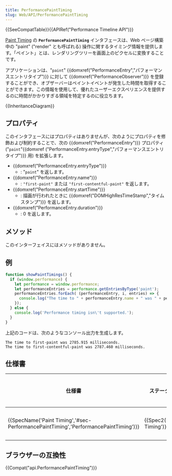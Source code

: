 ```yaml
---
title: PerformancePaintTiming
slug: Web/API/PerformancePaintTiming
---
```

{{SeeCompatTable}}{{APIRef("Performance Timeline API")}}

[Paint Timing](</ja/docs/Web/API/Paint Timing>) の **`PerformancePaintTiming`** インタフェースは、Web ページ構築中の "paint" ("render" とも呼ばれる) 操作に関するタイミング情報を提供します。「ペイント」とは、レンダリングツリーを画面上のピクセルに変換することです。

アプリケーションは、"`paint`" {{domxref("PerformanceEntry","パフォーマンスエントリタイプ")}} に対して {{domxref("PerformanceObserver")}} を登録することができ、オブザーバーはペイントイベントが発生した時間を取得することができます。この情報を使用して、優れたユーザーエクスペリエンスを提供するのに時間がかかりすぎる領域を特定するのに役立ちます。

{{InheritanceDiagram}}

## プロパティ

このインタフェースにはプロパティはありませんが、次のようにプロパティを修飾および制約することで、次の {{domxref("PerformanceEntry")}} プロパティ ("`paint`"{{domxref ("PerformanceEntry.entryType","パフォーマンスエントリタイプ")}} 用) を拡張します。

- {{domxref("PerformanceEntry.entryType")}}
  - : "`paint`" を返します。
- {{domxref("PerformanceEntry.name")}}
  - : `"first-paint"` または `"first-contentful-paint"` を返します。
- {{domxref("PerformanceEntry.startTime")}}
  - : 描画が行われたときに {{domxref("DOMHighResTimeStamp","タイムスタンプ")}} を返します。
- {{domxref("PerformanceEntry.duration")}}
  - : 0 を返します。

## メソッド

このインターフェイスにはメソッドがありません。

## 例

```js
function showPaintTimings() {
  if (window.performance) {
    let performance = window.performance;
    let performanceEntries = performance.getEntriesByType('paint');
    performanceEntries.forEach( (performanceEntry, i, entries) => {
      console.log("The time to " + performanceEntry.name + " was " + performanceEntry.startTime + " milliseconds.");
    });
  } else {
    console.log('Performance timing isn\'t supported.');
  }
}
```

上記のコードは、次のようなコンソール出力を生成します。

```
The time to first-paint was 2785.915 milliseconds.
The time to first-contentful-paint was 2787.460 milliseconds.
```

## 仕様書

| 仕様書                                                                                                           | ステータス                       | コメント |
| ---------------------------------------------------------------------------------------------------------------- | -------------------------------- | -------- |
| {{SpecName('Paint Timing','#sec-PerformancePaintTiming','PerformancePaintTiming')}} | {{Spec2('Paint Timing')}} | 初期定義 |

## ブラウザーの互換性

{{Compat("api.PerformancePaintTiming")}}
